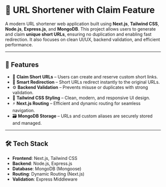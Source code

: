 # 🔗 URL Shortener with Claim Feature

A modern URL shortener web application built using **Next.js**, **Tailwind CSS**, **Node.js**, **Express.js**, and **MongoDB**. This project allows users to generate and claim **unique short URLs**, ensuring no duplication and enabling fast redirection. It also focuses on clean UI/UX, backend validation, and efficient performance.

---

## 🚀 Features

- 🔐 **Claim Short URLs** – Users can create and reserve custom short links.
- 🔁 **Smart Redirection** – Short URLs redirect instantly to the original URLs.
- ⚙️ **Backend Validation** – Prevents misuse or duplicates with strong validation.
- 🎨 **Tailwind CSS Styling** – Clean, modern, and responsive UI design.
- ⚡ **Next.js Routing** – Efficient and dynamic routing for seamless navigation.
- 🗃️ **MongoDB Storage** – URLs and custom aliases are securely stored and managed.

---

## 🛠️ Tech Stack

- **Frontend**: Next.js, Tailwind CSS
- **Backend**: Node.js, Express.js
- **Database**: MongoDB (Mongoose)
- **Routing**: Dynamic Routing (Next.js)
- **Validation**: Express Middleware
